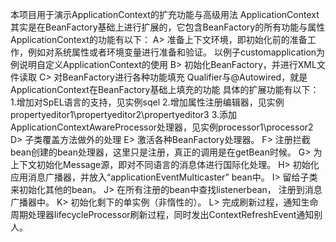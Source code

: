 本项目用于演示ApplicationContext的扩充功能与高级用法
ApplicationContext其实是在BeanFactory基础上进行扩展的，它包含BeanFactory的所有功能与属性
ApplicationContext的功能有以下：
  A> 准备上下文环境，即初始化前的准备工作，例如对系统属性或者环境变量进行准备和验证。
     以例子customapplication为例说明自定义ApplicationContext的使用
  B> 初始化BeanFactory，并进行XML文件读取
  C> 对BeanFactory进行各种功能填充
     Qualifier与@Autowired，就是ApplicationContext在BeanFactory基础上填充的功能
     具体的扩展功能有以下：
     1.增加对SpEL语言的支持，见实例sqel
     2.增加属性注册编辑器，见实例propertyeditor1\propertyeditor2\propertyeditor3
     3.添加ApplicationContextAwareProcessor处理器，见实例processor1\processor2
  D> 子类覆盖方法做外的处理
  E> 激活各种BeanFactory处理器。
  F> 注册拦截bean创建的bean处理器，这里只是注册，真正的调用是在getBean时候。
  G> 为上下文初始化Message源，即对不同语言的消息体进行国际化处理。
  H> 初始化应用消息广播器，并放入“applicationEventMulticaster” bean中。
  I> 留给子类来初始化其他的bean。
  J> 在所有注册的bean中查找listenerbean， 注册到消息广播器中。
  K> 初始化剩下的单实例（非惰性的）。
  L> 完成刷新过程，通知生命周期处理器lifecycleProcessor刷新过程，同时发出Context­RefreshEvent通知别人。